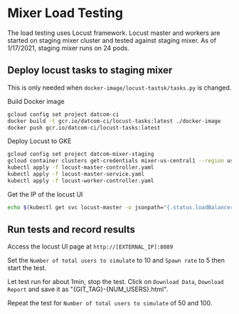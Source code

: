 # Mixer Load Testing

The load testing uses Locust framework. Locust master and workers are started on
staging mixer cluster and tested against staging mixer. As of 1/17/2021, staging
mixer runs on 24 pods.

## Deploy locust tasks to staging mixer

This is only needed when `docker-image/locust-tastsk/tasks.py` is changed.

Build Docker image

```bash
gcloud config set project datcom-ci
docker build -t gcr.io/datcom-ci/locust-tasks:latest ./docker-image
docker push gcr.io/datcom-ci/locust-tasks:latest
```

Deploy Locust to GKE

```bash
gcloud config set project datcom-mixer-staging
gcloud container clusters get-credentials mixer-us-central1 --region us-central1
kubectl apply -f locust-master-controller.yaml
kubectl apply -f locust-master-service.yaml
kubectl apply -f locust-worker-controller.yaml
```

Get the IP of the locust UI

```bash
echo $(kubectl get svc locust-master -o jsonpath="{.status.loadBalancer.ingress[0].ip}")
```

## Run tests and record results

Access the locust UI page at `http://[EXTERNAL_IP]:8089`

Set the `Number of total users to simulate` to 10 and `Spawn rate` to 5 then
start the test.

Let test run for about 1min, stop the test. Click on `Download Data`,
`Download Report` and save it as "{GIT_TAG}-{NUM_USERS}.html".

Repeat the test for `Number of total users to simulate` of 50 and 100.
